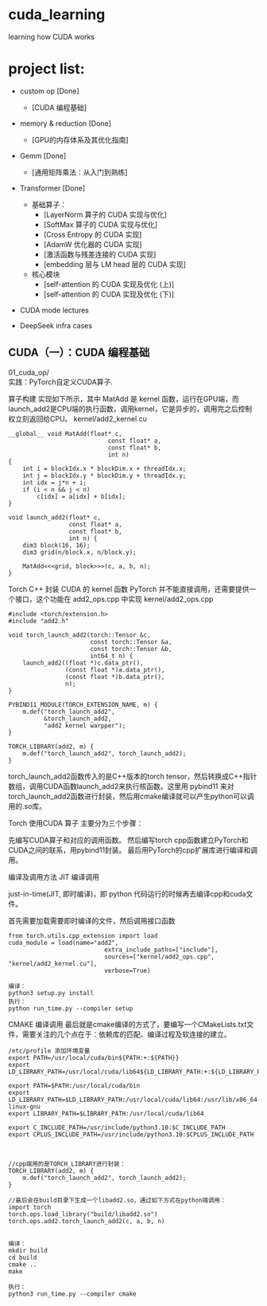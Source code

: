 # cuda_learning
learning how CUDA works

# project list:
- custom op [Done]
    - [CUDA 编程基础]
- memory & reduction [Done]
    - [GPU的内存体系及其优化指南]
- Gemm [Done]
    - [通用矩阵乘法：从入门到熟练]
- Transformer [Done]
    - 基础算子：
        - [LayerNorm 算子的 CUDA 实现与优化]
        - [SoftMax 算子的 CUDA 实现与优化]
        - [Cross Entropy 的 CUDA 实现]
        - [AdamW 优化器的 CUDA 实现]
        - [激活函数与残差连接的 CUDA 实现]
        - [embedding 层与 LM head 层的 CUDA 实现]
    - 核心模块
        - [self-attention 的 CUDA 实现及优化 (上)]
        - [self-attention 的 CUDA 实现及优化 (下)]
    
- CUDA mode lectures 
- DeepSeek infra cases


## CUDA（一）：CUDA 编程基础
01_cuda_op/  
实践：PyTorch自定义CUDA算子.

算子构建
实现如下所示，其中 MatAdd 是 kernel 函数，运行在GPU端，而launch_add2是CPU端的执行函数，调用kernel，它是异步的，调用完之后控制权立刻返回给CPU。
kernel/add2_kernel.cu
```
__global__ void MatAdd(float* c,
                            const float* a,
                            const float* b,
                            int n)
{
    int i = blockIdx.x * blockDim.x + threadIdx.x;
    int j = blockIdx.y * blockDim.y + threadIdx.y;
    int idx = j*n + i;
    if (i < n && j < n)
        c[idx] = a[idx] + b[idx];
}

void launch_add2(float* c,
                 const float* a,
                 const float* b,
                 int n) {
    dim3 block(16, 16);
    dim3 grid(n/block.x, n/block.y);

    MatAdd<<<grid, block>>>(c, a, b, n);
}
```

Torch C++ 封装
CUDA 的 kernel 函数 PyTorch 并不能直接调用，还需要提供一个接口，这个功能在 add2_ops.cpp 中实现
kernel/add2_ops.cpp
```
#include <torch/extension.h>
#include "add2.h"

void torch_launch_add2(torch::Tensor &c,
                       const torch::Tensor &a,
                       const torch::Tensor &b,
                       int64_t n) {
    launch_add2((float *)c.data_ptr(),
                (const float *)a.data_ptr(),
                (const float *)b.data_ptr(),
                n);
}

PYBIND11_MODULE(TORCH_EXTENSION_NAME, m) {
    m.def("torch_launch_add2",
          &torch_launch_add2,
          "add2 kernel warpper");
}

TORCH_LIBRARY(add2, m) {
    m.def("torch_launch_add2", torch_launch_add2);
} 
```
torch_launch_add2函数传入的是C++版本的torch tensor，然后转换成C++指针数组，调用CUDA函数launch_add2来执行核函数。这里用 pybind11 来对torch_launch_add2函数进行封装，然后用cmake编译就可以产生python可以调用的.so库。

Torch 使用CUDA 算子 主要分为三个步骤：

先编写CUDA算子和对应的调用函数。
然后编写torch cpp函数建立PyTorch和CUDA之间的联系，用pybind11封装。
最后用PyTorch的cpp扩展库进行编译和调用。

编译及调用方法
JIT 编译调用

just-in-time(JIT, 即时编译)，即 python 代码运行的时候再去编译cpp和cuda文件。

首先需要加载需要即时编译的文件，然后调用接口函数
```
from torch.utils.cpp_extension import load
cuda_module = load(name="add2",
                           extra_include_paths=["include"],
                           sources=["kernel/add2_ops.cpp", "kernel/add2_kernel.cu"],
                           verbose=True)
```


```
编译：
python3 setup.py install
执行：
python run_time.py --compiler setup
```


CMAKE 编译调用
最后就是cmake编译的方式了，要编写一个CMakeLists.txt文件，需要关注的几个点在于：依赖库的匹配、编译过程及软连接的建立。

```
/etc/profile 添加环境变量
export PATH=/usr/local/cuda/bin${PATH:+:${PATH}}
export LD_LIBRARY_PATH=/usr/local/cuda/lib64${LD_LIBRARY_PATH:+:${LD_LIBRARY_PATH}}

export PATH=$PATH:/usr/local/cuda/bin
export LD_LIBRARY_PATH=$LD_LIBRARY_PATH:/usr/local/cuda/lib64:/usr/lib/x86_64-linux-gnu
export LIBRARY_PATH=$LIBRARY_PATH:/usr/local/cuda/lib64

export C_INCLUDE_PATH=/usr/include/python3.10:$C_INCLUDE_PATH
export CPLUS_INCLUDE_PATH=/usr/include/python3.10:$CPLUS_INCLUDE_PATH



//cpp端用的是TORCH_LIBRARY进行封装：
TORCH_LIBRARY(add2, m) {
    m.def("torch_launch_add2", torch_launch_add2);
}

//最后会在build目录下生成一个libadd2.so，通过如下方式在python端调用：
import torch
torch.ops.load_library("build/libadd2.so")
torch.ops.add2.torch_launch_add2(c, a, b, n)


编译：
mkdir build
cd build
cmake ..
make

执行：
python3 run_time.py --compiler cmake
```
